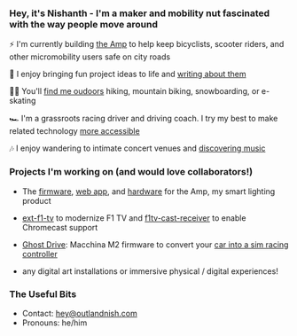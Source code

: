 ### Hey, it's Nishanth - I'm a maker and mobility nut fascinated with the way people move around

⚡ I'm currently building [the Amp](https://docs.ridewithamp.com) to help keep bicyclists, scooter riders, and other micromobility users safe on city roads

📝 I enjoy bringing fun project ideas to life and [writing about them](https://outlandnish.com/hacks)

🚵‍♀️ You'll [find me oudoors](https://instagram.com/outlandnish) hiking, mountain biking, snowboarding, or e-skating

🏎 I'm a grassroots racing driver and driving coach. I try my best to make related technology [more accessible](https://outlandnish.racing)

🎶 I enjoy wandering to intimate concert venues and [discovering music](https://open.spotify.com/user/nishanthsamala?si=hdglQJ9LQlKRSQkxANMrhg)

### Projects I'm working on (and would love collaborators!)

- The [firmware](https://github.com/intentfulmotion/fw-amp), [web app](https://github.com/intentfulmotion/www-amp-mixer), and [hardware](https://github.com/intentfulmotion/hw-amp) for the Amp, my smart lighting product

- [ext-f1-tv](https://github.com/outlandnish/ext-f1-tv) to modernize F1 TV and [f1tv-cast-receiver](https://github.com/outlandnish/f1tv-cast-receiver) to enable Chromecast support

- [Ghost Drive](https://github.com/outlandish/fw-ghost-drive): Macchina M2 firmware to convert your [car into a sim racing controller](https://outlandnish.com/blog/ditch-the-sim-rig-use-your-car-instead)

- any digital art installations or immersive physical / digital experiences!

### The Useful Bits

- Contact: [hey@outlandnish.com](mailto:hey@outlandnish.com)
- Pronouns: he/him
